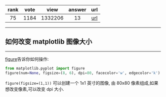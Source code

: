 
| rank | vote | view | answer | url |
|:-:|:-:|:-:|:-:|:-:|
|75|1184|1332206|13| [url](http://stackoverflow.com/questions/332289/how-do-you-change-the-size-of-figures-drawn-with-matplotlib) |
***

## 如何改变 matplotlib 图像大小

***

[figure](https://matplotlib.org/api/_as_gen/matplotlib.pyplot.figure.html#matplotlib.pyplot.figure)告诉你如何操作:

```python
from matplotlib.pyplot import figure
figure(num=None, figsize=(8, 6), dpi=80, facecolor='w', edgecolor='k')
```

`figure(figsize=(1,1))` 可以创建一个 1x1 英寸的图像, 由 80x80 像素组成,如果想改变像素,可以改变 dpi 大小.